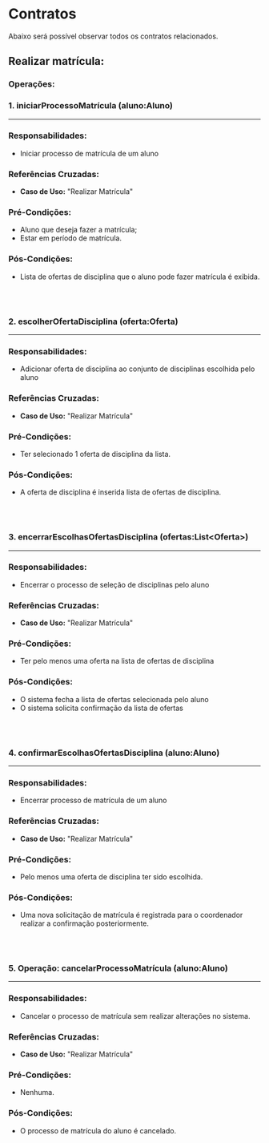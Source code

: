 # **Contratos**

Abaixo será possível observar todos os contratos relacionados.

## Realizar matrícula:

### Operações:

### **1.** iniciarProcessoMatrícula (aluno:Aluno)
-----------------------

### **Responsabilidades**:

- Iniciar processo de matrícula de um aluno

### **Referências Cruzadas**:

- **Caso de Uso:** "Realizar Matrícula"

### **Pré-Condições**:

- Aluno que deseja fazer a matrícula;
- Estar em período de matrícula.

### **Pós-Condições**:

- Lista de ofertas de disciplina que o aluno pode fazer matrícula é exibida.

<!-- Pular Linha -->
<br></br>

### **2.** escolherOfertaDisciplina (oferta:Oferta)
-----------------------

### **Responsabilidades**:

- Adicionar oferta de disciplina ao conjunto de disciplinas escolhida pelo aluno

### **Referências Cruzadas**:

- **Caso de Uso:** "Realizar Matrícula"

### **Pré-Condições**:

- Ter selecionado 1 oferta de disciplina da lista.

### **Pós-Condições**:

- A oferta de disciplina é inserida lista de ofertas de disciplina.

<!-- Pular Linha -->
<br></br>


### **3.** encerrarEscolhasOfertasDisciplina (ofertas:List\<Oferta\>)
-----------------------

### **Responsabilidades**:

- Encerrar o processo de seleção de disciplinas pelo aluno

### **Referências Cruzadas**:

- **Caso de Uso:** "Realizar Matrícula"

### **Pré-Condições**:

- Ter pelo menos uma oferta na lista de ofertas de disciplina

### **Pós-Condições**:

- O sistema fecha a lista de ofertas selecionada pelo aluno
- O sistema solicita confirmação da lista de ofertas 


<!-- Pular Linha -->
<br></br>


### **4.** confirmarEscolhasOfertasDisciplina (aluno:Aluno)
-----------------------

### **Responsabilidades**:

- Encerrar processo de matrícula de um aluno

### **Referências Cruzadas**:

- **Caso de Uso:** "Realizar Matrícula"

### **Pré-Condições**:

- Pelo menos uma oferta de disciplina ter sido escolhida.

### **Pós-Condições**:

- Uma nova solicitação de matrícula é registrada para o coordenador realizar a confirmação posteriormente.

<!-- Pular Linha -->
<br></br>

### 5. **Operação**: cancelarProcessoMatrícula (aluno:Aluno)
-----------------------

### **Responsabilidades**:

- Cancelar o processo de matrícula sem realizar alterações no sistema.

### **Referências Cruzadas**:

- **Caso de Uso:** "Realizar Matrícula"

### **Pré-Condições**:

- Nenhuma.

### **Pós-Condições**:

- O processo de matrícula do aluno é cancelado.

<!-- Pular Linha -->
<br></br>
